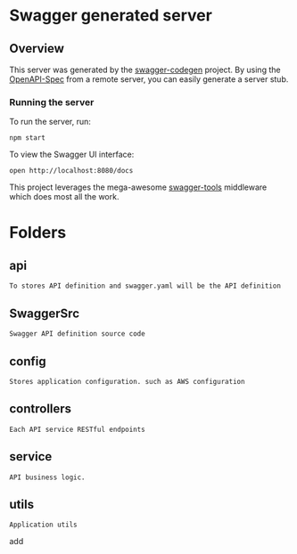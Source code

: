 # Swagger generated server

## Overview
This server was generated by the [swagger-codegen](https://github.com/swagger-api/swagger-codegen) project.  By using the [OpenAPI-Spec](https://github.com/OAI/OpenAPI-Specification) from a remote server, you can easily generate a server stub.

### Running the server
To run the server, run:

```
npm start
```

To view the Swagger UI interface:

```
open http://localhost:8080/docs
```

This project leverages the mega-awesome [swagger-tools](https://github.com/apigee-127/swagger-tools) middleware which does most all the work.

# Folders
## api
```
To stores API definition and swagger.yaml will be the API definition
```
## SwaggerSrc
```
Swagger API definition source code
```
## config
```
Stores application configuration. such as AWS configuration
```
## controllers
```
Each API service RESTful endpoints
```
## service
```
API business logic.
```
## utils
```
Application utils
```



add 